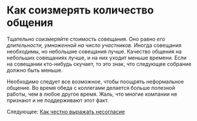 # Как соизмерять количество общения
[//]: # (Version:1.0.0)
Тщательно соизмеряйте стоимость совещания. Оно равно *его длительности, умноженной на число участников*. Иногда совещания необходимы, но небольшие совещания лучше. Качество общения на небольших совещаниях лучше, и на них уходит меньше времени. Если на совещании кто-нибудь скучает, то это знак, что следующее собрание должно быть меньше.

Необходимо следует все возможное, чтобы поощрять неформальное общение. Во время обеда с коллегами делается больше полезной работы, чем в любое другое время. Жаль, что многие компании не признают и не поддерживают этот факт.
 
Следующее: [Как честно выражать несогласие](05-How-to-Disagree-Honestly-and-Get-Away-with-It.md)
